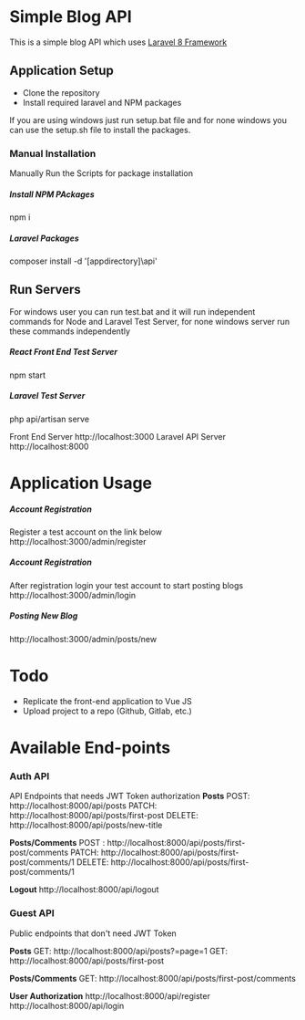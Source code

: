 # Simple Blog API
This is a simple blog API which uses [Laravel 8 Framework](https://github.com/laravel/laravel)
## Application Setup
 - Clone the repository
 - Install required laravel and NPM packages

If you are using windows just run setup.bat file and for none windows you can use the setup.sh file to install the packages.

### Manual Installation
Manually Run the Scripts for package installation
##### Install NPM PAckages
npm i
##### Laravel Packages
composer install -d '[appdirectory]\api'

## Run Servers
For windows user you can run test.bat and it will run independent commands for Node and Laravel Test Server, for none  windows server run these commands independently
##### React Front End Test Server
npm start
##### Laravel Test Server
php api/artisan serve

Front End Server http://localhost:3000
Laravel API Server http://localhost:8000

# Application Usage
##### Account Registration
Register a test account on the link below
http://localhost:3000/admin/register
##### Account Registration
After registration login your test account to start posting blogs
http://localhost:3000/admin/login
##### Posting New Blog
http://localhost:3000/admin/posts/new


# Todo
- Replicate the front-end application to Vue JS
- Upload project to a repo (Github, Gitlab, etc.)

# Available End-points

### Auth API
API Endpoints that needs JWT Token authorization
**Posts**
POST: http://localhost:8000/api/posts
PATCH: http://localhost:8000/api/posts/first-post
DELETE: http://localhost:8000/api/posts/new-title

**Posts/Comments**
POST : http://localhost:8000/api/posts/first-post/comments
PATCH: http://localhost:8000/api/posts/first-post/comments/1
DELETE: http://localhost:8000/api/posts/first-post/comments/1

**Logout**
http://localhost:8000/api/logout

### Guest API
Public endpoints that don't need JWT Token

**Posts**
GET: http://localhost:8000/api/posts?=page=1
GET: http://localhost:8000/api/posts/first-post

**Posts/Comments**
GET: http://localhost:8000/api/posts/first-post/comments



**User Authorization**
http://localhost:8000/api/register
http://localhost:8000/api/login



